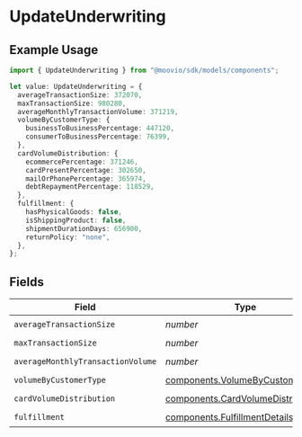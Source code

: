# UpdateUnderwriting

## Example Usage

```typescript
import { UpdateUnderwriting } from "@moovio/sdk/models/components";

let value: UpdateUnderwriting = {
  averageTransactionSize: 372070,
  maxTransactionSize: 980280,
  averageMonthlyTransactionVolume: 371219,
  volumeByCustomerType: {
    businessToBusinessPercentage: 447120,
    consumerToBusinessPercentage: 76399,
  },
  cardVolumeDistribution: {
    ecommercePercentage: 371246,
    cardPresentPercentage: 302650,
    mailOrPhonePercentage: 365974,
    debtRepaymentPercentage: 118529,
  },
  fulfillment: {
    hasPhysicalGoods: false,
    isShippingProduct: false,
    shipmentDurationDays: 656900,
    returnPolicy: "none",
  },
};
```

## Fields

| Field                                                                                  | Type                                                                                   | Required                                                                               | Description                                                                            |
| -------------------------------------------------------------------------------------- | -------------------------------------------------------------------------------------- | -------------------------------------------------------------------------------------- | -------------------------------------------------------------------------------------- |
| `averageTransactionSize`                                                               | *number*                                                                               | :heavy_check_mark:                                                                     | N/A                                                                                    |
| `maxTransactionSize`                                                                   | *number*                                                                               | :heavy_check_mark:                                                                     | N/A                                                                                    |
| `averageMonthlyTransactionVolume`                                                      | *number*                                                                               | :heavy_check_mark:                                                                     | N/A                                                                                    |
| `volumeByCustomerType`                                                                 | [components.VolumeByCustomerType](../../models/components/volumebycustomertype.md)     | :heavy_check_mark:                                                                     | N/A                                                                                    |
| `cardVolumeDistribution`                                                               | [components.CardVolumeDistribution](../../models/components/cardvolumedistribution.md) | :heavy_check_mark:                                                                     | N/A                                                                                    |
| `fulfillment`                                                                          | [components.FulfillmentDetails](../../models/components/fulfillmentdetails.md)         | :heavy_check_mark:                                                                     | N/A                                                                                    |
